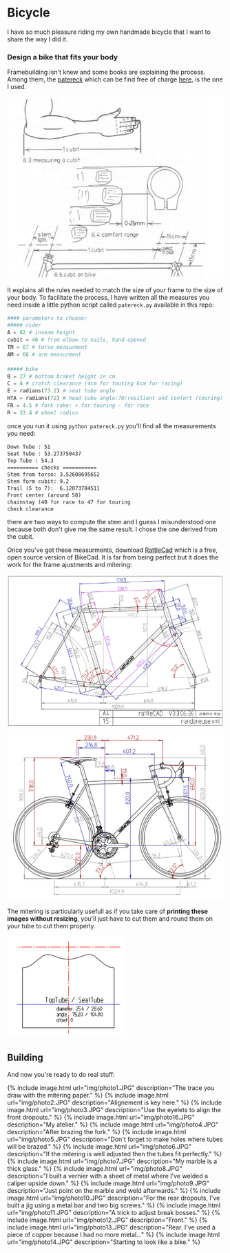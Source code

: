 Bicycle
=======

I have so much pleasure riding my own handmade bicycle that I want to share the way I did it.

### Design a bike that fits your body

Framebuilding isn't knew and some books are explaining the process. Among them, the [patereck](http://www.amazon.com/The-Paterek-manual-bicycle-framebuilders/dp/B000711OC0) which can be find free of charge [here](http://www.timpaterek.com/paterek.pdf), is the one I used. 

![Exerpt from the Patereck](img/patereck.png "Exerpt from the Patereck")

It explains all the rules needed to match the size of your frame to the size of your body. 
To facilitate the process, I have written all the measures you need inside a little python script called `patereck.py` available in this repo:

```python
#### parameters to choose:
##### rider
A = 82 # inseam height
cubit = 46 # from elbow to nails, hand opened
TM = 67 # torso measurment
AM = 66 # arm measurment

##### bike
B = 27 # bottom braket height in cm
C = 4 # crotch clearance (4cm for touting 6cm for racing)
E = radians(73.2) # seat tube angle
HTA = radians(72) # head tube angle:70:resilient and confort (touring) 75: stiff (race)
FR = 4.5 # fork rake: + for touring - for race
R = 33.4 # wheel radius
```

once you run it using `python patereck.py` you'll find all the measurements you need:

```
Down Tube : 51
Seat Tube : 53.273750437
Top Tube : 54.3
========== checks ===========
Stem from torso: 3.52608695652
Stem form cubit: 9.2
Trail (5 to 7):  6.12073784511
Front center (around 58)
chainstay (40 for race to 47 for touring
check clearance
```

there are two ways to compute the stem and I guess I misunderstood one because both don't give me the same result. I chose the one derived from the cubit.

Once you've got these measurments, download [RattleCad](http://rattlecad.sourceforge.net/) which is a free, open source version of BikeCad. It is far from being perfect but it does the work for the frame ajustments and mitering:

![frame](img/frame.png "Frame")
![completebike](img/completebike.png "Complete Bike")

The mitering is particularly usefull as if you take care of **printing these images without resizing**, you'll just have to cut them and round them on your tube to cut them properly.

![miter](img/miter.png "Mitering")


## Building

And now you're ready to do real stuff:

{% include image.html url="img/photo1.JPG" description="The trace you draw with the mitering paper." %}
{% include image.html url="img/photo2.JPG" description="Alignement is key here." %}
{% include image.html url="img/photo3.JPG" description="Use the eyelets to align the front dropouts." %}
{% include image.html url="img/photo16.JPG" description="My atelier." %}
{% include image.html url="img/photo4.JPG" description="After brazing the fork." %}
{% include image.html url="img/photo5.JPG" description="Don't forget to make holes where tubes will be brazed." %}
{% include image.html url="img/photo6.JPG" description="If the mitering is well adjusted then the tubes fit perfectly." %}
{% include image.html url="img/photo7.JPG" description="My marble is a thick glass." %}
{% include image.html url="img/photo8.JPG" description="I built a vernier with a sheet of metal where I've welded a caliper upside down." %}
{% include image.html url="img/photo9.JPG" description="Just point on the marble and weld afterwards." %}
{% include image.html url="img/photo10.JPG" description="For the rear dropouts, I've built a jig using a metal bar and two big screws." %}
{% include image.html url="img/photo11.JPG" description="A trick to adjust break bosses." %}
{% include image.html url="img/photo12.JPG" description="Front." %}
{% include image.html url="img/photo13.JPG" description="Rear. I've used a piece of copper because I had no more metal..." %}
{% include image.html url="img/photo14.JPG" description="Starting to look like a bike." %}
